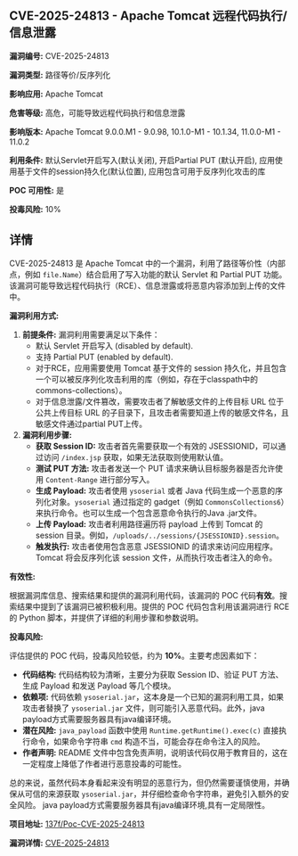 ## CVE-2025-24813 - Apache Tomcat 远程代码执行/信息泄露

**漏洞编号:** CVE-2025-24813

**漏洞类型:** 路径等价/反序列化

**影响应用:** Apache Tomcat

**危害等级:** 高危，可能导致远程代码执行和信息泄露

**影响版本:** Apache Tomcat 9.0.0.M1 - 9.0.98, 10.1.0-M1 - 10.1.34, 11.0.0-M1 - 11.0.2

**利用条件:** 默认Servlet开启写入(默认关闭), 开启Partial PUT (默认开启), 应用使用基于文件的session持久化(默认位置), 应用包含可用于反序列化攻击的库

**POC 可用性:** 是

**投毒风险:** 10%

## 详情

CVE-2025-24813 是 Apache Tomcat 中的一个漏洞，利用了路径等价性（内部点，例如 `file.Name`）结合启用了写入功能的默认 Servlet 和 Partial PUT 功能。该漏洞可能导致远程代码执行（RCE）、信息泄露或将恶意内容添加到上传的文件中。

**漏洞利用方式:**

1.  **前提条件:** 漏洞利用需要满足以下条件：
    *   默认 Servlet 开启写入 (disabled by default).
    *   支持 Partial PUT (enabled by default).
    *   对于RCE，应用需要使用 Tomcat 基于文件的 session 持久化，并且包含一个可以被反序列化攻击利用的库（例如，存在于classpath中的commons-collections）。
    *   对于信息泄露/文件篡改，需要攻击者了解敏感文件的上传目标 URL 位于公共上传目标 URL 的子目录下，且攻击者需要知道上传的敏感文件名，且敏感文件通过partial PUT上传。
2.  **漏洞利用步骤:**
    *   **获取 Session ID:** 攻击者首先需要获取一个有效的 JSESSIONID，可以通过访问 `/index.jsp` 获取，如果无法获取则使用默认值。
    *   **测试 PUT 方法:** 攻击者发送一个 PUT 请求来确认目标服务器是否允许使用 `Content-Range` 进行部分写入。
    *   **生成 Payload:**  攻击者使用 `ysoserial` 或者 Java 代码生成一个恶意的序列化对象。`ysoserial` 通过指定的 gadget（例如 `CommonsCollections6`）来执行命令。也可以生成一个包含恶意命令执行的Java .jar文件。
    *   **上传 Payload:**  攻击者利用路径遍历将 payload 上传到 Tomcat 的 session 目录。例如，`/uploads/../sessions/{JSESSIONID}.session`。
    *   **触发执行:**  攻击者使用包含恶意 JSESSIONID 的请求来访问应用程序。Tomcat 将会反序列化该 session 文件，从而执行攻击者注入的命令。

**有效性:**

根据漏洞库信息、搜索结果和提供的漏洞利用代码，该漏洞的 POC 代码**有效**。搜索结果中提到了该漏洞已被积极利用。提供的 POC 代码包含利用该漏洞进行 RCE 的 Python 脚本，并提供了详细的利用步骤和参数说明。

**投毒风险:**

评估提供的 POC 代码，投毒风险较低，约为 **10%**。主要考虑因素如下：

*   **代码结构:** 代码结构较为清晰，主要分为获取 Session ID、验证 PUT 方法、生成 Payload 和发送 Payload 等几个模块。
*   **依赖项:**  代码依赖 `ysoserial.jar`，这本身是一个已知的漏洞利用工具，如果攻击者替换了 `ysoserial.jar` 文件，则可能引入恶意代码。此外，java payload方式需要服务器具有java编译环境。
*   **潜在风险:**  `java_payload` 函数中使用 `Runtime.getRuntime().exec(c)` 直接执行命令，如果命令字符串 `cmd` 构造不当，可能会存在命令注入的风险。
*   **作者声明:**  README 文件中包含免责声明，说明该代码仅用于教育目的，这在一定程度上降低了作者进行恶意投毒的可能性。

总的来说，虽然代码本身看起来没有明显的恶意行为，但仍然需要谨慎使用，并确保从可信的来源获取 `ysoserial.jar`，并仔细检查命令字符串，避免引入额外的安全风险。 java payload方式需要服务器具有java编译环境,具有一定局限性。

**项目地址:** [137f/Poc-CVE-2025-24813](https://github.com/137f/Poc-CVE-2025-24813)

**漏洞详情:** [CVE-2025-24813](https://nvd.nist.gov/vuln/detail/CVE-2025-24813)